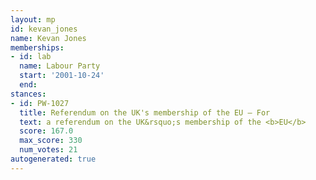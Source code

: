 ```yaml
---
layout: mp
id: kevan_jones
name: Kevan Jones
memberships:
- id: lab
  name: Labour Party
  start: '2001-10-24'
  end: 
stances:
- id: PW-1027
  title: Referendum on the UK's membership of the EU — For
  text: a referendum on the UK&rsquo;s membership of the <b>EU</b>
  score: 167.0
  max_score: 330
  num_votes: 21
autogenerated: true
---
```

